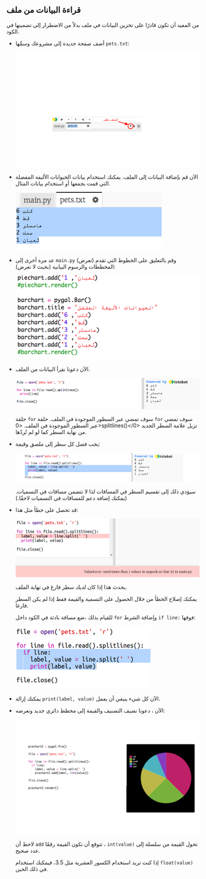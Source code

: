 ## قراءة البيانات من ملف

من المفيد أن تكون قادرًا على تخزين البيانات في ملف بدلاً من الاضطرار إلى تضمينها في الكود.

+ أضف صفحة جديدة إلى مشروعك وسمِّها `pets.txt`:
    
    ![لقطة الشاشة](images/pets-file.png)

+ الآن قم بإضافة البيانات إلى الملف. يمكنك استخدام بيانات الحيوانات الأليفة المفضلة التي قمت بجمعها أو استخدام بيانات المثال.
    
    ![لقطة الشاشة](images/pets-data.png)

+ عد مرة أخرى إلى `main.py` وقم بالتعليق على الخطوط التي تقدم (تعرض) المخططات والرسوم البيانية (بحيث لا تعرض):
    
    ![لقطة الشاشة](images/pets-comment.png)

+ الآن دعونا نقرأ البيانات من الملف.
    
    ![لقطة الشاشة](images/pets-read.png)
    
    حلقة `for` سوف تمضي عبر السطور الموجودة في الملف. حلقة `for` سوف تمضي عبر السطور الموجودة في الملف. <0>splitlines()</0> تزيل علامة السطر الجديد من نهاية السطر كما لو لم تُردْها.

+ يجب فصل كل سطر إلى ملصق وقيمة:
    
    ![لقطة الشاشة](images/pets-split.png)
    
    سيؤدي ذلك إلى تقسيم السطر في المسافات لذا لا تتضمن مسافات في التسميات. (يمكنك إضافة دعم للمسافات في التسميات لاحقًا.)

+ قد تحصل على خطأ مثل هذا:
    
    ![لقطة الشاشة](images/pets-error.png)
    
    يحدث هذا إذا كان لديك سطر فارغ في نهاية الملف.
    
    يمكنك إصلاح الخطأ من خلال الحصول على التسمية والقيمة فقط إذا لم يكن السطر فارغا.
    
    للقيام بذلك ،ضع مسافة بادئة في الكود داخل `for` وإضافة الشرط `if line:` فوقها:
    
    ![لقطة الشاشة](images/pets-fix.png)

+ يمكنك إزالة `print(label, value)` الآن كل شيء ينبغي أن يعمل.

+ الآن ، دعونا نضيف التصنيف والقيمة إلى مخطط دائري جديد ونعرضه:
    
    ![لقطة الشاشة](images/pets-pie2.png)
    
    لاحظ أن `add` تتوقع أن تكون القيمة رقمًا ، `int(value)` تحول القيمة من سلسلة إلى عدد صحيح.
    
    إذا كنت تريد استخدام الكسور العشرية مثل 3.5، فيمكنك استخدام `float(value)` في ذلك الحين.